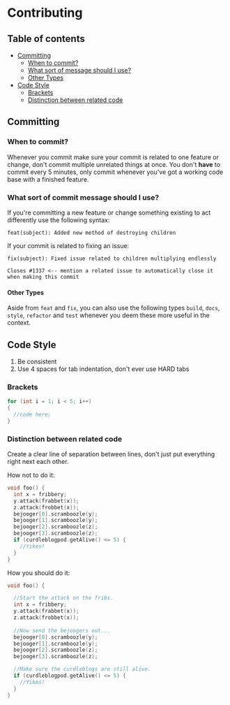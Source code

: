 # Contributing

## Table of contents

 * [Committing](#committing)
    * [When to commit?](#when-to-commit)
    * [What sort of message should I use?](#what-sort-of-commit-message-should-i-use)
    * [Other Types](#other-types)
 * [Code Style](#code-style)
    * [Brackets](#brackets)
    * [Distinction between related code](#distinction-between-related-code)

## Committing

### When to commit?

Whenever you commit make sure your commit is related to one feature or change, don't commit multiple unrelated things at once.
You don't **have** to commit every 5 minutes, only commit whenever you've got a working code base with a finished feature.

### What sort of commit message should I use?

If you're committing a new feature or change something existing to act differently use the following syntax:
```
feat(subject): Added new method of destroying children
```

If your commit is related to fixing an issue:
```
fix(subject): Fixed issue related to children multiplying endlessly

Closes #1337 <-- mention a related issue to automatically close it when making this commit
```

#### Other Types

Aside from `feat` and `fix`, you can also use the following types `build`, `docs`, `style`, `refactor` and `test` whenever you deem these more useful in the context.

## Code Style

1. Be consistent
2. Use 4 spaces for tab indentation, don't ever use HARD tabs

### Brackets

```cpp
for (int i = 1; i < 5; i++)
{
  //code here;
}
```

### Distinction between related code

Create a clear line of separation between lines, don't just put everything right next each other.

How not to do it:
```cpp
void foo() {
  int x = fribbery;
  y.attack(frabbet(x));
  z.attack(frobbet(x));
  bejooger[0].scramboozle(y);
  bejooger[1].scramboozle(y);
  bejooger[2].scramboozle(z);
  bejooger[3].scramboozle(z);
  if (curdleblogpod.getAlive() <= 5) {
    //Yikes! 
  }
}
```

How you should do it:
```cpp
void foo() {

  //Start the attack on the fribs.
  int x = fribbery;
  y.attack(frabbet(x));
  z.attack(frobbet(x));
  
  //Now send the bejoogers out...
  bejooger[0].scramboozle(y);
  bejooger[1].scramboozle(y);
  bejooger[2].scramboozle(z);
  bejooger[3].scramboozle(z);

  //Make sure the curdleblogs are still alive.
  if (curdleblogpod.getAlive() <= 5) {
    //Yikes! 
  }
}
```
